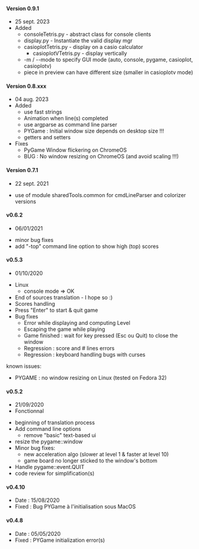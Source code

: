 #### Version 0.9.1
* 25 sept. 2023
* Added
    * consoleTetris.py - abstract class for console clients
    * display.py - Instantiate the valid display mgr
    * casioplotTetris.py - display on a casio calculator
        * casioplotVTetris.py - display vertically
    * -m / --mode to specify GUI mode (auto, console, pygame, casioplot, casioplotv)
    * piece in preview can have different size (smaller in casioplotv mode)

#### Version 0.8.xxx
* 04 aug. 2023
* Added
    * use fast strings
    * Animation when line(s) completed
    * use argparse as command line parser
    * PYGame : Initial window size depends on desktop size !!!
    * getters and setters
* Fixes
    * PyGame Window flickering on ChromeOS
    * BUG : No window resizing on ChromeOS (and avoid scaling !!!)

#### Version 0.7.1
* 22 sept. 2021
+ use of module sharedTools.common for cmdLineParser and colorizer versions

#### v0.6.2
* 06/01/2021
+ minor bug fixes
+ add "-top" command line option to show high (top) scores

#### v0.5.3
* 01/10/2020
+ Linux
    + console mode => OK
+ End of sources translation - I hope so :)
+ Scores handling
+ Press "Enter" to start & quit game
+ Bug fixes
    - Error while displaying and computing Level 
    - Escaping the game while playing
    - Game finished : wait for key pressed (Esc ou Quit) to close the window
    - Regression : score and # lines errors
    - Regression : keyboard handling bugs with curses

known issues:
- PYGAME : no window resizing on Linux (tested on Fedora 32)

#### v0.5.2
* 21/09/2020
* Fonctionnal
+ beginning of translation process
+ Add command line options
    - remove "basic" text-based ui
+ resize the pygame::window
+ Minor bug fixes:
    + new acceleration algo (slower at level 1 & faster at level 10)
    - game board no longer sticked to the window's bottom
+ Handle pygame::event.QUIT
+ code review for simplification(s)

#### v0.4.10
* Date : 15/08/2020
* Fixed : Bug PYGame à l'initialisation sous MacOS

#### v0.4.8
* Date : 05/05/2020
* Fixed : PYGame initialization error(s)
